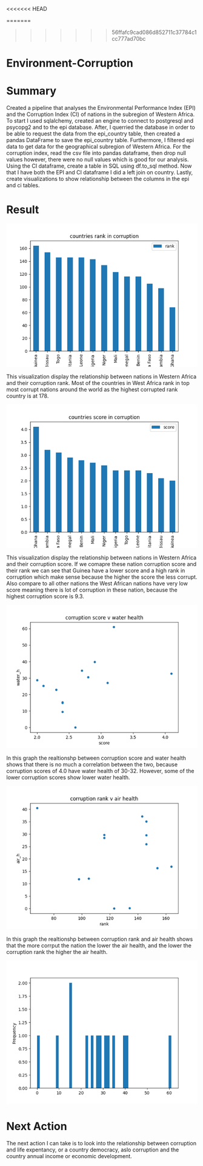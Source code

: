 
<<<<<<< HEAD

=======
>>>>>>> 56ffafc9cad086d852711c37784c1cc777ad70bc
# Environment-Corruption 

# Summary
Created a pipeline that analyses the Environmental Performance Index (EPI) and the Corruption Index (CI) of nations in the subregion of Western Africa. To start I used sqlalchemy, created an engine to connect to postgresql and psycopg2 and to the epi database. After, I querried the database in order to be able to request the data from the epi_country table, then created a pandas DataFrame to save the epi_country table. Furthermore, I filtered epi data to get data for the geographical subregion of Western Africa. For the corruption index, read the csv file into pandas dataframe, then drop null values however, there were no null values which is good for our analysis. Using the CI dataframe, create a table in SQL using df.to_sql method. Now that I have both the EPI and CI dataframe I did a left join on country. Lastly, create visualizations to show relationship between the columns in the epi and ci tables. 

# Result 
![image](countryrank.png)


This visualization display the relationship between nations in Western Africa and their corruption rank. Most of the countries in West Africa rank in top most corrupt nations around the world as the highest corrupted rank country is at 178.

![image](countryscore.png)


This visualization display the relationship between nations in Western Africa and their corruption score. If we comapre these nation corruption score and their rank we can see that Guinea have a lower score and a high rank in corruption which make sense because the higher the score the less corrupt. Also compare to all other nations the West African nations have very low score meaning there is lot of corruption in these nation, because the highest corruption score is 9.3. 

![image](waterscore.png)

In this graph the realtionshp between corruption score and water health shows that there is no much a correlation between the two, because corruption scores of 4.0 have water health of 30-32. However, some of the lower corruption scores show lower water health. 

![image](airrank.png)

In this graph the realtionshp between corruption rank and air health shows that the more corrput the nation the lower the air health, and the lower the corruption rank the higher the air health.

![image](histwater_h.png)


# Next Action
The next action I can take is to look into the relationship between corruption and life expentancy, or a country democracy, aslo corruption and the country annual income or economic development. 

